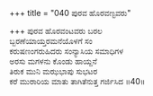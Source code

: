 +++
title = "040 ಪುರವ ಹೊರವಣ್ಟವರು"

+++
ಪುರವ ಹೊರವಂಟವರು ಬರಲ  
ಬ್ಬರಣೆಯಾಯ್ತರಮನೆಯೊಳಗೆ ಸಂ  
ಕರುಷಣಂಗರುಹಿದರು ಸಂನ್ಯಾಸಿಯ ಸಮಾಧಿಗಳ   
ಅರಸು ಮಗಳನು ಕೊಂಡು ಹಾಯ್ದನೆ   
ತಿರುಕ ಮುನಿ ಮಝಭಾಪು ಸುಭಟರ  
ಕರೆ ಮುರಾರಿಯ ಮಾತು ತಾಗಿತೆನುತ್ತ ಗರ್ಜಿಸಿದ    ॥40॥